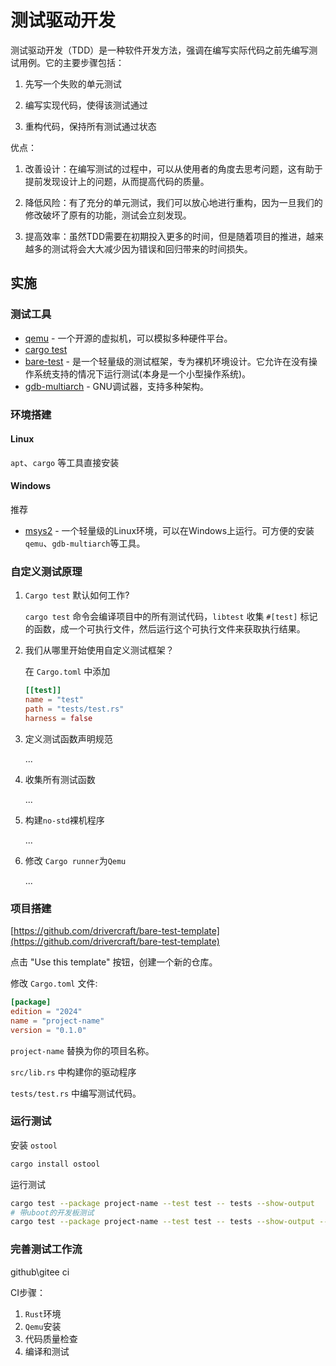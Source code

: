 # 测试驱动开发

测试驱动开发（TDD）是一种软件开发方法，强调在编写实际代码之前先编写测试用例。它的主要步骤包括：

1. 先写一个失败的单元测试

2. 编写实现代码，使得该测试通过

3. 重构代码，保持所有测试通过状态

优点：

1. 改善设计：在编写测试的过程中，可以从使用者的角度去思考问题，这有助于提前发现设计上的问题，从而提高代码的质量。

2. 降低风险：有了充分的单元测试，我们可以放心地进行重构，因为一旦我们的修改破坏了原有的功能，测试会立刻发现。

3. 提高效率：虽然TDD需要在初期投入更多的时间，但是随着项目的推进，越来越多的测试将会大大减少因为错误和回归带来的时间损失。

## 实施

### 测试工具

- [qemu](https://www.qemu.org/) - 一个开源的虚拟机，可以模拟多种硬件平台。
- [cargo test](https://doc.rust-lang.org/cargo/commands/cargo-test.html)
- [bare-test](https://crates.io/crates/bare-test) - 是一个轻量级的测试框架，专为裸机环境设计。它允许在没有操作系统支持的情况下运行测试(本身是一个小型操作系统)。
- [gdb-multiarch](https://www.gnu.org/software/gdb/) - GNU调试器，支持多种架构。

### 环境搭建

#### Linux

`apt`、`cargo` 等工具直接安装

#### Windows

推荐

- [msys2](https://www.msys2.org/) - 一个轻量级的Linux环境，可以在Windows上运行。可方便的安装`qemu`、`gdb-multiarch`等工具。

### 自定义测试原理

1. `Cargo test` 默认如何工作?

    `cargo test` 命令会编译项目中的所有测试代码，`libtest` 收集 `#[test]` 标记的函数，成一个可执行文件，然后运行这个可执行文件来获取执行结果。

2. 我们从哪里开始使用自定义测试框架？

    在 `Cargo.toml` 中添加

    ```toml
    [[test]]
    name = "test"
    path = "tests/test.rs"
    harness = false
    ```

3. 定义测试函数声明规范

    ...

4. 收集所有测试函数

    ...

5. 构建`no-std`裸机程序

    ...

6. 修改 `Cargo runner`为`Qemu`

    ...

### 项目搭建

[https://github.com/drivercraft/bare-test-template](https://github.com/drivercraft/bare-test-template)

点击 "Use this template" 按钮，创建一个新的仓库。

修改 `Cargo.toml` 文件:

```toml
[package]
edition = "2024"
name = "project-name"
version = "0.1.0"
```

`project-name` 替换为你的项目名称。

`src/lib.rs` 中构建你的驱动程序

`tests/test.rs` 中编写测试代码。

### 运行测试

安装 `ostool`

```bash
cargo install ostool
```

运行测试

```bash
cargo test --package project-name --test test -- tests --show-output
# 带uboot的开发板测试
cargo test --package project-name --test test -- tests --show-output --uboot 
```

### 完善测试工作流

github\gitee ci

CI步骤：

1. `Rust`环境
2. `Qemu`安装
3. 代码质量检查
4. 编译和测试
